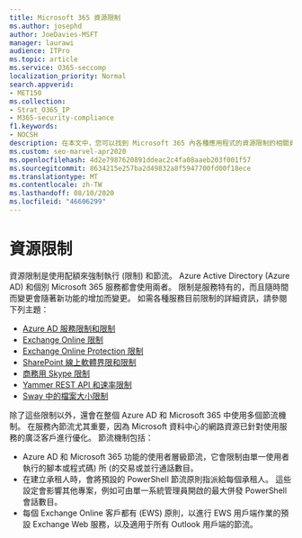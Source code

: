 ```yaml
---
title: Microsoft 365 資源限制
ms.author: josephd
author: JoeDavies-MSFT
manager: laurawi
audience: ITPro
ms.topic: article
ms.service: O365-seccomp
localization_priority: Normal
search.appverid:
- MET150
ms.collection:
- Strat_O365_IP
- M365-security-compliance
f1.keywords:
- NOCSH
description: 在本文中，您可以找到 Microsoft 365 內各種應用程式的資源限制的相關資訊。
ms.custom: seo-marvel-apr2020
ms.openlocfilehash: 4d2e7987620891ddeac2c4fa08aaeb203f001f57
ms.sourcegitcommit: 8634215e257ba2d49832a8f5947700fd00f18ece
ms.translationtype: MT
ms.contentlocale: zh-TW
ms.lasthandoff: 08/10/2020
ms.locfileid: "46606299"
---
```

# <a name="resource-limits"></a>資源限制

資源限制是使用配額來強制執行 (限制) 和節流。 Azure Active Directory (Azure AD) 和個別 Microsoft 365 服務都會使用兩者。 限制是服務特有的，而且隨時間而變更會隨著新功能的增加而變更。 如需各種服務目前限制的詳細資訊，請參閱下列主題：

- [Azure AD 服務限制和限制](https://docs.microsoft.com/azure/azure-resource-manager/management/azure-subscription-service-limits)
- [Exchange Online 限制](https://technet.microsoft.com/library/exchange-online-limits.aspx)
- [Exchange Online Protection 限制](https://technet.microsoft.com/library/exchange-online-protection-limits.aspx)
- [SharePoint 線上軟體界限和限制](https://support.office.com/article/SharePoint-Online-software-boundaries-and-limits-8F34FF47-B749-408B-ABC0-B605E1F6D498)
- [商務用 Skype 限制](https://technet.microsoft.com/library/skype-for-business-online-limits.aspx)
- [Yammer REST API 和速率限制](https://developer.yammer.com/docs/rest-api-rate-limits)
- [Sway 中的檔案大小限制](https://support.office.com/article/File-size-limits-in-Sway-4db21bc6-b42b-499f-9272-66e089db109f)

除了這些限制以外，還會在整個 Azure AD 和 Microsoft 365 中使用多個節流機制。 在服務內節流尤其重要，因為 Microsoft 資料中心的網路資源已針對使用服務的廣泛客戶進行優化。 節流機制包括：

- Azure AD 和 Microsoft 365 功能的使用者層級節流，它會限制由單一使用者執行的腳本或程式碼) 所 (的交易或並行通話數目。
- 在建立承租人時，會將預設的 PowerShell 節流原則指派給每個承租人。 這些設定會影響其他專案，例如可由單一系統管理員開啟的最大併發 PowerShell 會話數目。
- 每個 Exchange Online 客戶都有 (EWS) 原則，以進行 EWS 用戶端作業的預設 Exchange Web 服務，以及適用于所有 Outlook 用戶端的節流。
